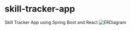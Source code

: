# skill-tracker-app
Skill Tracker App using Spring Boot and React
![ERDiagram](https://user-images.githubusercontent.com/9895635/168882048-173ce163-ebe2-4f5b-a858-b3c898f7b4ba.jpg)
